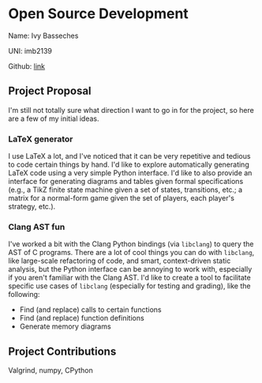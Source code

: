 # Open Source Development

Name: Ivy Basseches

UNI: imb2139

Github: [link](https://github.com/basseches)


## Project Proposal

I'm still not totally sure what direction I want to go in for the project, so
here are a few of my initial ideas.

### LaTeX generator

I use LaTeX a lot, and I've noticed that it can be very repetitive and tedious
to code certain things by hand. I'd like to explore automatically generating
LaTeX code using a very simple Python interface. I'd like to also provide an
interface for generating diagrams and tables given formal specifications (e.g.,
a TikZ finite state machine given a set of states, transitions, etc.; a matrix
for a normal-form game given the set of players, each player's strategy, etc.).

### Clang AST fun

I've worked a bit with the Clang Python bindings (via `libclang`) to query the
AST of C programs. There are a lot of cool things you can do with `libclang`,
like large-scale refactoring of code, and smart, context-driven static
analysis, but the Python interface can be annoying to work with, especially if
you aren't familiar with the Clang AST. I'd like to create a tool to facilitate
specific use cases of `libclang` (especially for testing and grading), like the
following:

- Find (and replace) calls to certain functions
- Find (and replace) function definitions
- Generate memory diagrams


## Project Contributions

Valgrind, numpy, CPython
